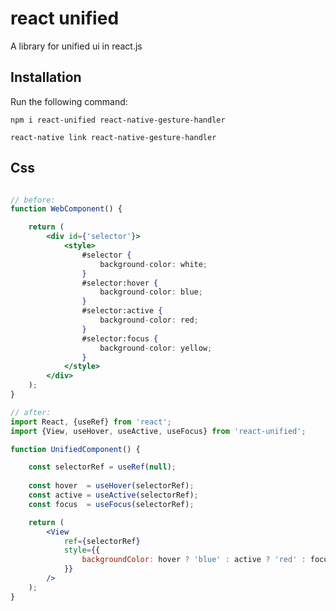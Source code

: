 
# react unified
A library for unified ui in react.js

## Installation
Run the following command:

`npm i react-unified react-native-gesture-handler`

`react-native link react-native-gesture-handler`

## Css

```jsx

// before:
function WebComponent() {

    return (
        <div id={'selector'}>
            <style>
                #selector {
                    background-color: white;
                }
                #selector:hover {
                    background-color: blue;
                }
                #selector:active {
                    background-color: red;
                }
                #selector:focus {
                    background-color: yellow;
                }
            </style>
        </div>
    );
}

// after:
import React, {useRef} from 'react';
import {View, useHover, useActive, useFocus} from 'react-unified';

function UnifiedComponent() {

    const selectorRef = useRef(null);
    
    const hover  = useHover(selectorRef);
    const active = useActive(selectorRef);
    const focus  = useFocus(selectorRef);

    return (
        <View 
            ref={selectorRef}
            style={{
                backgroundColor: hover ? 'blue' : active ? 'red' : focus ? 'yellow' : 'white',
            }}
        />
    );
}
```

